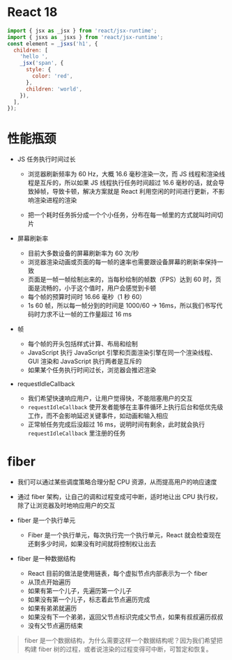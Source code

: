 # React 18

```js
import { jsx as _jsx } from 'react/jsx-runtime';
import { jsxs as _jsxs } from 'react/jsx-runtime';
const element = _jsxs('h1', {
  children: [
    'hello ',
    _jsx('span', {
      style: {
        color: 'red',
      },
      children: 'world',
    }),
  ],
});
```

# 性能瓶颈

- JS 任务执行时间过长

  - 浏览器刷新频率为 60 Hz，大概 16.6 毫秒渲染一次，而 JS 线程和渲染线程是互斥的，所以如果 JS 线程执行任务时间超过 16.6 毫秒的话，就会导致掉帧，导致卡顿，解决方案就是 React 利用空闲的时间进行更新，不影响渲染进程的渲染

  - 把一个耗时任务拆分成一个个小任务，分布在每一帧里的方式就叫时间切片

- 屏幕刷新率

  - 目前大多数设备的屏幕刷新率为 60 次/秒
  - 浏览器渲染动画或页面的每一帧的速率也需要跟设备屏幕的刷新率保持一致
  - 页面是一帧一帧绘制出来的，当每秒绘制的帧数（FPS）达到 60 时，页面是流畅的，小于这个值时，用户会感觉到卡顿
  - 每个帧的预算时间时 16.66 毫秒（1 秒 60）
  - 1s 60 帧，所以每一帧分到的时间是 1000/60 -> 16ms，所以我们书写代码时力求不让一帧的工作量超过 16 ms

- 帧

  - 每个帧的开头包括样式计算、布局和绘制
  - JavaScript 执行 JavaScript 引擎和页面渲染引擎在同一个渲染线程、GUI 渲染和 JavaScript 执行两者是互斥的
  - 如果某个任务执行时间过长，浏览器会推迟渲染

- requestIdleCallback

  - 我们希望快速响应用户，让用户觉得快，不能阻塞用户的交互
  - `requestIdleCallback` 使开发者能够在主事件循环上执行后台和低优先级工作，而不会影响延迟关键事件，如动画和输入相应
  - 正常帧任务完成后没超过 16 ms，说明时间有剩余，此时就会执行 `requestIdleCallback` 里注册的任务

# fiber

- 我们可以通过某些调度策略合理分配 CPU 资源，从而提高用户的响应速度
- 通过 fiber 架构，让自己的调和过程变成可中断，适时地让出 CPU 执行权，除了让浏览器及时地响应用户的交互

- fiber 是一个执行单元
  - Fiber 是一个执行单元，每次执行完一个执行单元，React 就会检查现在还剩多少时间，如果没有时间就将控制权让出去
- fiber 是一种数据结构
  - React 目前的做法是使用链表，每个虚拟节点内部表示为一个 fiber
  - 从顶点开始遍历
  - 如果有第一个儿子，先遍历第一个儿子
  - 如果没有第一个儿子，标志着此节点遍历完成
  - 如果有弟弟就遍历
  - 如果没有下一个弟弟，返回父节点标识完成父节点，如果有叔叔遍历叔叔
  - 没有父节点遍历结束

> fiber 是一个数据结构，为什么需要这样一个数据结构呢？因为我们希望把构建 fiber 树的过程，或者说渲染的过程变得可中断，可暂定和恢复。
